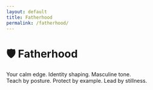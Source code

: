 ```yaml
---
layout: default
title: Fatherhood
permalink: /fatherhood/
---
```


# 🛡️ Fatherhood

Your calm edge. Identity shaping. Masculine tone.  
Teach by posture. Protect by example. Lead by stillness.
